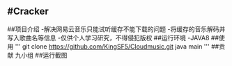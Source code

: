 #Cracker
---
##项目介绍
-解决网易云音乐只能试听缓存不能下载的问题
-将缓存的音乐解码并写入歌曲名等信息
-仅供个人学习研究，不得侵犯版权
##运行环境
-JAVA8
##使用
'''
git clone https://github.com/KingSF5/Cloudmusic.git
java main
'''
##贡献
九小组
##运行截图
